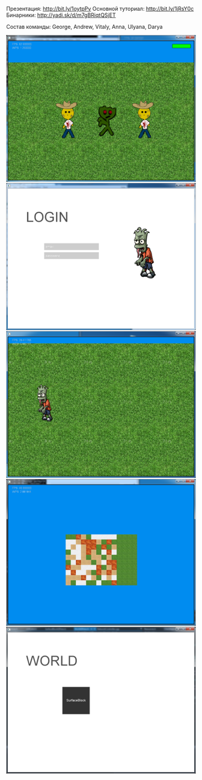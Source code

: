 Презентация: http://bit.ly/1oytpPv Основной туториал: http://bit.ly/1jRsY0c Бинарники: http://yadi.sk/d/m7gBRiqtQSjET

Состав команды: George, Andrew, Vitaly, Anna, Ulyana, Darya

![alt tag](https://raw.githubusercontent.com/103game/103game/master/examples/screenshots/cowboys.png)
![alt tag](https://raw.githubusercontent.com/103game/103game/master/examples/screenshots/loginzomb.png)
![alt tag](https://raw.githubusercontent.com/103game/103game/master/examples/screenshots/zomb2.png)
![alt tag](https://raw.githubusercontent.com/103game/103game/master/examples/screenshots/map.png)
![alt tag](https://raw.githubusercontent.com/103game/103game/master/examples/screenshots/scr2.png)


